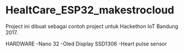 # HealtCare_ESP32_makestrocloud


Project ini dibuat sebagai contoh project untuk Hackethon IoT Bandung 2017.

HARDWARE
-Nano 32
-Oled Display SSD1306
-Heart pulse sensor
